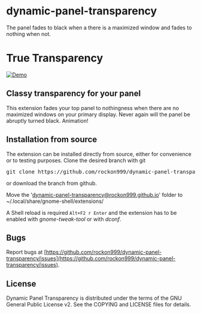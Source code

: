 # dynamic-panel-transparency
The panel fades to black when a there is a maximized window and fades to nothing when not.

# True Transparency
[![Demo](https://github.com/rockon999/dynamic-panel-transparency/raw/master/media/demo.gif)](https://www.youtube.com/watch?v=P5Eqf65uVhs)

## Classy transparency for your panel
This extension fades your top panel to nothingness when there are no maximized windows on your primary display. Never again will the panel be abruptly turned black. Animation! 

## Installation from source

The extension can be installed directly from source, either for convenience or to testing purposes. Clone the desired branch with git

<pre>git clone https://github.com/rockon999/dynamic-panel-transparency.git</pre>
or download the branch from github.

Move the 'dynamic-panel-transparency@rockon999.github.io' folder to ~/.local/share/gnome-shell/extensions/

A Shell reload is required <code>Alt+F2 r Enter</code> and the extension has to be enabled  with *gnome-tweak-tool* or with *dconf*.

## Bugs

Report bugs at [https://github.com/rockon999/dynamic-panel-transparency/issues](https://github.com/rockon999/dynamic-panel-transparency/issues).

## License
Dynamic Panel Transparency is distributed under the terms of the GNU General Public License v2. 
See the COPYING and LICENSE files for details.
